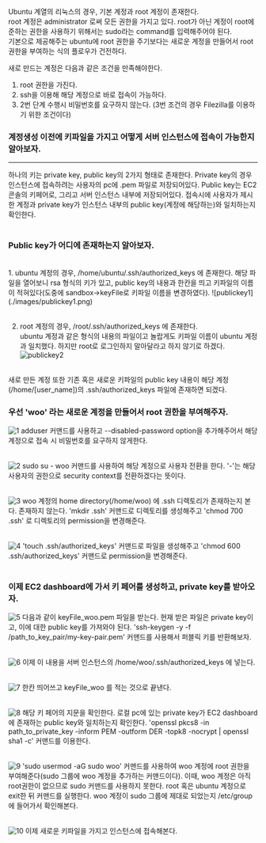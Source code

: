 Ubuntu 계열의 리눅스의 경우, 기본 계정과 root 계정이 존재한다.  
root 계정은 administrator 로써 모든 권한을 가지고 있다. root가 아닌 계정이 root에 준하는 권한을 사용하기 위해서는 sudo라는 command를 입력해주어야 된다.  
기본으로 제공해주는 ubuntu에 root 권한을 주기보다는 새로운 계정을 만들어서 root권한을 부여하는 식의 플로우가 건전하다.  

새로 만드는 계정은 다음과 같은 조건을 만족해야한다.
1. root 권한을 가진다.
2. ssh을 이용해 해당 계정으로 바로 접속이 가능하다.
3. 2번 단계 수행시 비밀번호를 요구하지 않는다.
(3번 조건의 경우 Filezilla를 이용하기 위한 조건이다)  

### 계정생성 이전에 키파일을 가지고 어떻게 서버 인스턴스에 접속이 가능한지 알아보자.
<hr />
하나의 키는 private key, public key의 2가지 형태로 존재한다. Private key의 경우 인스턴스에 접속하려는 사용자의 pc에 .pem 파일로 저장되어있다. Public key는 EC2 콘솔의 키페어로, 그리고 서버 인스턴스 내부에 저장되어있다. 접속시에 사용자가 제시한 계정과 private key가 인스턴스 내부의 public key(계정에 해당하는)와 일치하는지 확인한다.
<br /> <br />

### Public key가 어디에 존재하는지 알아보자.
<br />
1. ubuntu 계정의 경우, /home/ubuntu/.ssh/authorized_keys 에 존재한다.  
해당 파일을 열어보니 rsa 형식의 키가 있고, public key의 내용과 한칸을 띄고 키파일의 이름이 적혀있다(도중에 sandbox->keyFile로 키파일 이름을 변경하였다). 
![publickey1](./images/publickey1.png)
<br /><br />

2. root 계정의 경우, /root/.ssh/authorized_keys 에 존재한다.  
ubuntu 계정과 같은 형식의 내용의 파일이고 놀랍게도 키파일 이름이 ubuntu 계정과 일치했다. 하지만 root로 로그인하지 말아달라고 하지 않기로 하겠다.
![publickey2](./images/publickey2.png)
<br /><br />

새로 만든 계정 또한 기존 혹은 새로운 키파일의 public key 내용이 해당 계정(/home/[user_name])의 .ssh/authorized_keys 파일에 존재하면 되겠다.

### 우선 'woo' 라는 새로운 계정을 만들어서 root 권한을 부여해주자.
![1](./images/createUser1.png)
adduser 커맨드를 사용하고 --disabled-password option을 추가해주어서 해당 계정으로 접속 시 비밀번호를 요구하지 않게한다. 
<br /><br />

![2](./images/createUser2.png)
sudo su - woo 커맨드를 사용하여 해당 계정으로 사용자 전환을 한다. '-'는 해당 사용자의 권한으로 security context를 전환하겠다는 뜻이다.
<br /><br />

![3](./images/createUser3.png)
woo 계정의 home directory(/home/woo) 에 .ssh 디렉토리가 존재하는지 본다. 존재하지 않는다. 'mkdir .ssh' 커맨드로 디렉토리를 생성해주고 'chmod 700 .ssh' 로 디렉토리의 permission을 변경해준다.
<br /><br />

![4](./images/createUser4.png)
'touch .ssh/authorized_keys' 커맨드로 파일을 생성해주고 'chmod 600 .ssh/authorized_keys' 커맨드로 permission을 변경해준다. 
<br /><br />

### 이제 EC2 dashboard에 가서 키 페어를 생성하고, private key를 받아오자.
![5](./images/createUser5.png)
다음과 같이 keyFile_woo.pem 파일을 받는다. 현재 받은 파일은 private key이고, 이에 대한 public key를 가져와야 된다. 'ssh-keygen -y -f /path_to_key_pair/my-key-pair.pem' 커맨드를 사용해서 퍼블릭 키를 반환해보자.
<br /><br />

![6](./images/createUser6.png)
이제 이 내용을 서버 인스턴스의 /home/woo/.ssh/authorized_keys 에 넣는다.
<br /><br />

![7](./images/createUser7.png)
한칸 띄어쓰고 keyFile_woo 를 적는 것으로 끝낸다.
<br /><br />

![8](./images/createUser8.png)
해당 키 페어의 지문을 확인한다. 로컬 pc에 있는 private key가 EC2 dashboard에 존재하는 public key와 일치하는지 확인한다. 'openssl pkcs8 -in path_to_private_key -inform PEM -outform DER -topk8 -nocrypt | openssl sha1 -c' 커맨드를 이용한다.
<br /><br />

![9](./images/createUser9.png)
'sudo usermod -aG sudo woo' 커맨드를 사용하여 woo 계정에 root 권한을 부여해준다(sudo 그룹에 woo 계정을 추가하는 커맨드이다). 이때, woo 계정은 아직 root권한이 없으므로 sudo 커맨드를 사용하지 못한다. root 혹은 ubuntu 계정으로 exit한 뒤 커맨드를 실행한다. 
woo 계정이 sudo 그룹에 제대로 되었는지 /etc/group 에 들어가서 확인해본다.
<br /><br />

![10](./images/createUser10.png)
이제 새로운 키파일을 가지고 인스턴스에 접속해본다.
